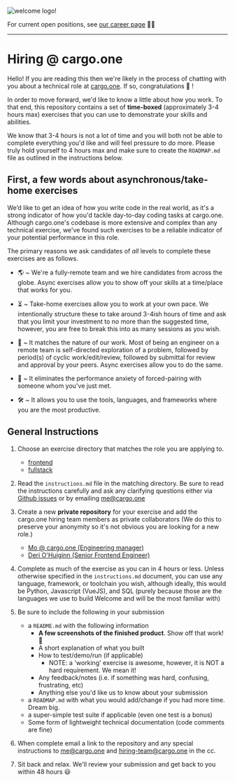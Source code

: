 ![welcome logo!](https://assets-shared.cargo.one/assets/static/logo.svg)

For current open positions, see [our career page](https://www.cargo.one/careers) 👩‍💻

------------------

# Hiring @ cargo.one

Hello! If you are reading this then we're likely in the process of chatting with you about a technical role at [cargo.one](https://www.cargo.one/). If so, congratulations :tada: !

In order to move forward, we'd like to know a little about how you work. To that end, this repository contains a set of **time-boxed** (approximately 3-4 hours max) exercises that you can use to demonstrate your skills and abilities.

We know that 3-4 hours is not a lot of time and you will both not be able to complete everything you'd like and will feel pressure to do more. Please truly hold yourself to 4 hours max and make sure to create the `ROADMAP.md` file as outlined in the instructions below.

## First, a few words about asynchronous/take-home exercises

We’d like to get an idea of how you write code in the real world, as it's a strong indicator of how you'd tackle day-to-day coding tasks at cargo.one. Although cargo.one's codebase is more extensive and complex than any technical exercise, we've found such exercises to be a reliable indicator of your potential performance in this role.

The primary reasons we ask candidates of *all* levels to complete these exercises are as follows.

* 🌎  ~ We're a fully-remote team and we hire candidates from across the globe. Async exercises allow you to show off your skills at a time/place that works for you.

* ⏳  ~ Take-home exercises allow you to work at your own pace. We intentionally structure these to take around 3-4ish hours of time and ask that you limit your investment to no more than the suggested time, however, you are free to break this into as many sessions as you wish.

* 🔄 ~ It matches the nature of our work. Most of being an engineer on a remote team is self-directed exploration of a problem, followed by period(s) of cyclic work/edit/review, followed by submittal for review and approval by your peers. Async exercises allow you to do the same.

* 👀 ~ It eliminates the performance anxiety of forced-pairing with someone whom you've just met.

* 🛠 ~ It allows you to use the tools, languages, and frameworks where you are the most productive.

## General Instructions

1. Choose an exercise directory that matches the role you are applying to.
    * [frontend](frontend/instructions.md)
    * [fullstack](fullstack/instructions.md)

2. Read the `instructions.md` file in the matching directory. Be sure to read the instructions carefully and ask any clarifying questions either via [Github issues](https://github.com/cargo-one/hiring-exercise/issues) or by emailing me@cargo.one

3. Create a new **private repository** for your exercise and add the cargo.one hiring team members as private collaborators (We do this to preserve your anonymity so it's not obvious you are looking for a new role.)
    * [Mo @ cargo.one (Engineering manager)](https://github.com/etshi) 
    * [Deri O'Huiginn (Senior Frontend Engineer)](https://github.com/deri-cargo-one)

4. Complete as much of the exercise as you can in 4 hours or less. Unless otherwise specified in the `instructions.md` document, you can use any language, framework, or toolchain you wish, although ideally, this would be Python, Javascript (VueJS), and SQL (purely because those are the languages we use to build Welcome and will be the most familiar with)

5. Be sure to include the following in your submission
    * a `README.md` with the following information
        * **A few screenshots of the finished product**. Show off that work! 📸
        * A short explanation of what you built
        * How to test/demo/run (if applicable)
            * NOTE: a 'working' exercise is awesome, however, it is NOT a hard requirement. We mean it!
        * Any feedback/notes (i.e. if something was hard, confusing, frustrating, etc)
        * Anything else you'd like us to know about your submission
    * a `ROADMAP.md` with what you would add/change if you had more time. Dream big.
    * a super-simple test suite if applicable (even one test is a bonus)
    * Some form of lightweight technical documentation (code comments are fine)

5. When complete email a link to the repository and any special instructions to me@cargo.one and hiring-team@cargo.one in the cc.

6. Sit back and relax. We'll review your submission and get back to you within 48 hours :smiley:
